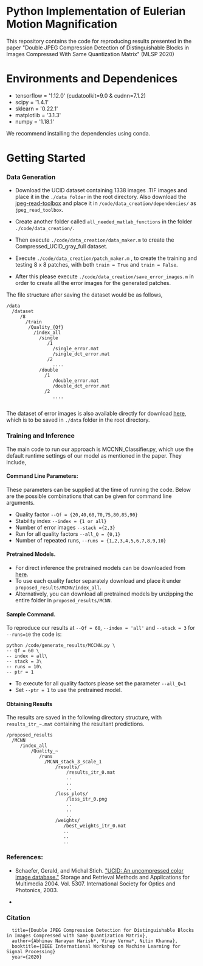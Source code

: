 # Python Implementation of Eulerian Motion Magnification

This repository contains the code for reproducing results presented in the paper "Double JPEG Compression Detection of Distinguishable Blocks in Images Compressed With Same Quantization Matrix" (MLSP 2020)

# Environments and Dependenices

+ tensorflow = '1.12.0' (cudatoolkit=9.0 & cudnn=7.1.2)
+ scipy = '1.4.1'
+ sklearn = '0.22.1'
+ matplotlib = '3.1.3'
+ numpy = '1.18.1'

We recommend installing the dependencies using conda. 

# Getting Started
### Data Generation

+ Download the UCID dataset containing 1338 images .TIF images and place it in the `./data folder` in the root directory. Also download the [jpeg-read-toolbox](http://dde.binghamton.edu/download/jpeg_toolbox.zip) and place it in `/code/data_creation/dependencies/` as `jpeg_read_toolbox`. 

+ Create another folder called `all_needed_matlab_functions` in the folder `./code/data_creation/`. 

+ Then execute `./code/data_creation/data_maker.m` to create the Compressed_UCID_gray_full dataset. 

+ Execute  `./code/data_creation/patch_maker.m` , to create the training and testing 8 x 8 patches, with both `train = True` and `train = False`. 

+ After this please execute `./code/data_creation/save_error_images.m` in order to create all the error images for the generated patches. 

The file structure after saving the dataset would be as follows, 

```
/data
  /dataset
     /8
       /train
        /Quality_{Qf}
          /index_all
            /single
               /1
                 /single_error.mat
                 /single_dct_error.mat
               /2
                 ....
            /double
              /1
                 /double_error.mat
                 /double_dct_error.mat
              /2
                 ....
     
```

The dataset of error images is also available directly for download [here](https://drive.google.com/drive/folders/1nGSVn4so7GqcdH_4mHymqveYSWvuNriQ?usp=sharing), which is to be saved in `./data` folder in the root directory. 

### Training and Inference

The main code to run our approach is MCCNN_Classifier.py, which use the default runtime settings of our model as mentioned in the paper. They include, 

#### Command Line Parameters: 

These parameters can be supplied at the time of running the code. Below are the possible combinations that can be given for command line arguments. 

-  Quality factor `--Qf = {20,40,60,70,75,80,85,90}`
-  Stability index  `--index = {1 or all}`
-  Number of error images `--stack ={2,3}`
-  Run for all quality factors `--all_Q = {0,1}`
-  Number of repeated runs, `--runs = {1,2,3,4,5,6,7,8,9,10}`

#### Pretrained Models.

- For direct inference the pretrained models can be downloaded from [here](https://drive.google.com/drive/folders/1bpR2UoW7VyibSNFcQynlm_dnK1ITGGSi?usp=sharing).
- To use each quality factor separately download and place it under `proposed_results/MCNN/index_all`. 
- Alternatively, you can download all pretrained models by unzipping  the entire folder in `proposed_results/MCNN`.


#### Sample Command. 

To reproduce our results at `--Qf = 60`, `--index = 'all'` and `--stack = 3` for `--runs=10` the code is: 
```shell
python /code/generate_results/MCCNN.py \
-- Qf = 60 \
-- index = all\
-- stack = 3\
-- runs = 10\
-- ptr = 1
```
- To execute for all quality factors please set the parameter `--all_Q=1`
- Set `--ptr = 1` to use the pretrained model. 

#### Obtaining Results 

The results are saved in the following directory structure, with `results_itr_~.mat` containing the resultant predictions. 

```
/proposed_results
  /MCNN
     /index_all
         /Quality_~
            /runs
              /MCNN_stack_3_scale_1
                  /results/
                      /results_itr_0.mat
                      ..
                      ..
                      ..
                  /loss_plots/
                      /loss_itr_0.png
                      ..
                      ..
                      ..
                  /weights/
                     /best_weights_itr_0.mat
                     ..
                     ..
                     ..
```

### References: 

- Schaefer, Gerald, and Michal Stich. ["UCID: An uncompressed color image database."](https://www.spiedigitallibrary.org/conference-proceedings-of-spie/5307/0000/UCID-an-uncompressed-color-image-database/10.1117/12.525375.short) Storage and Retrieval Methods and Applications for Multimedia 2004. Vol. 5307. International Society for Optics and Photonics, 2003.

- 

### Citation 

```@inproceedings{Harish2020Double,
  title={Double JPEG Compression Detection for Distinguishable Blocks in Images Compressed with Same Quantization Matrix},
  author={Abhinav Narayan Harish*, Vinay Verma*, Nitin Khanna},
  booktitle={IEEE International Workshop on Machine Learning for Signal Processing}
  year={2020}
```
